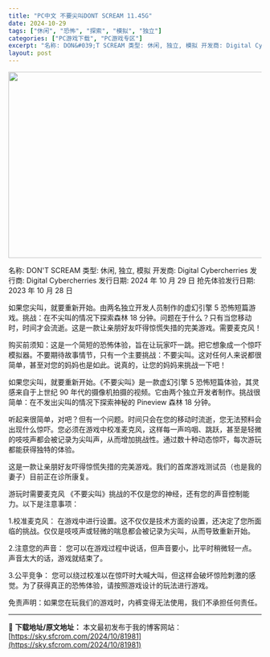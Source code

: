 ```yaml
---
title: "PC中文 不要尖叫DONT SCREAM 11.45G"
date: 2024-10-29
tags: ["休闲", "恐怖", "探索", "模拟", "独立"]
categories: ["PC游戏下载", "PC游戏专区"]
excerpt: "名称: DON&#039;T SCREAM 类型: 休闲, 独立, 模拟 开发商: Digital Cybercherries 发行商: Digital Cybercherries 发行日期: 2024 年 10 月 29 日 抢先体验发行日期: 2023 年 10 月 28 日 如果您尖叫，就要重新开始。由&hellip;"
layout: post
---
```


<img class="aligncenter size-full wp-image-81982" src="https://sky.sfcrom.com/wp-content/uploads/2024/10/202410290731578.webp" alt="" width="660" height="370" />

名称: DON'T SCREAM
类型: 休闲, 独立, 模拟
开发商: Digital Cybercherries
发行商: Digital Cybercherries
发行日期: 2024 年 10 月 29 日
抢先体验发行日期: 2023 年 10 月 28 日

如果您尖叫，就要重新开始。由两名独立开发人员制作的虚幻引擎 5 恐怖短篇游戏。挑战：在不尖叫的情况下探索森林 18 分钟。问题在于什么？只有当您移动时，时间才会流逝。这是一款让亲朋好友吓得惊慌失措的完美游戏。需要麦克风！

购买前须知：这是一个简短的恐怖体验，旨在让玩家吓一跳。把它想象成一个惊吓模拟器。不要期待故事情节，只有一个主要挑战：不要尖叫。这对任何人来说都很简单，甚至对您的妈妈也是如此。说真的，让您的妈妈来挑战一下吧！

如果您尖叫，就要重新开始。《不要尖叫》是一款虚幻引擎 5 恐怖短篇体验，其灵感来自于上世纪 90 年代的摄像机拍摄的视频。它由两个独立开发者制作。挑战很简单：在不发出尖叫的情况下探索神秘的 Pineview 森林 18 分钟。

听起来很简单，对吧？但有一个问题。时间只会在您的移动时流逝，您无法预料会出现什么惊吓。您必须在游戏中校准麦克风，这样每一声呜咽、跳跃，甚至是轻微的吱吱声都会被记录为尖叫声，从而增加挑战性。通过数十种动态惊吓，每次游玩都能获得独特的体验。

这是一款让亲朋好友吓得惊慌失措的完美游戏。我们的首席游戏测试员（也是我的妻子）目前正在诊所康复。

游玩时需要麦克风
《不要尖叫》挑战的不仅是您的神经，还有您的声音控制能力。以下是注意事项：

1.校准麦克风：
在游戏中进行设置。这不仅仅是技术方面的设置，还决定了您所面临的挑战。仅仅是吱吱声或轻微的喘息都会被记录为尖叫，从而导致重新开始。

2.注意您的声音：
您可以在游戏过程中说话，但声音要小，比平时稍微轻一点。声音太大的话，游戏就结束了。

3.公平竞争：
您可以绕过校准以在惊吓时大喊大叫，但这样会破坏惊险刺激的感觉。为了获得真正的恐怖体验，请按照游戏设计的玩法进行游戏。

免责声明：如果您在玩我们的游戏时，内裤变得无法使用，我们不承担任何责任。

---
📖 **下载地址/原文地址：** 本文最初发布于我的博客网站：[https://sky.sfcrom.com/2024/10/81981](https://sky.sfcrom.com/2024/10/81981)
